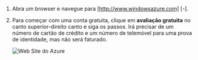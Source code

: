 1. Abra um browser e navegue para [http://www.windowsazure.com] [-].
2. Para começar com uma conta gratuita, clique em **avaliação gratuita** no canto superior-direito canto e siga os passos. Irá precisar de um número de cartão de crédito e um número de telemóvel para uma prova de identidade, mas não será faturado.
   
   ![Web Site do Azure][0]

[0]: ./media/create-azure-account/freetrialonwindowsazurehomepage.png

